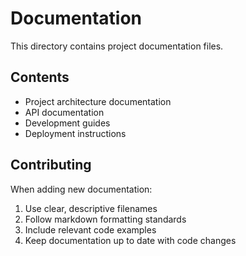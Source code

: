 # Documentation

This directory contains project documentation files.

## Contents

- Project architecture documentation
- API documentation
- Development guides
- Deployment instructions

## Contributing

When adding new documentation:
1. Use clear, descriptive filenames
2. Follow markdown formatting standards
3. Include relevant code examples
4. Keep documentation up to date with code changes